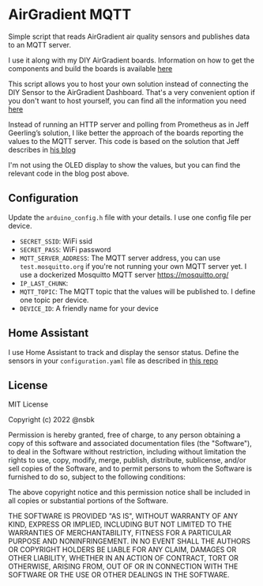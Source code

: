 # AirGradient MQTT

Simple script that reads AirGradient air quality sensors and publishes data to an MQTT server.

I use it along with my DIY AirGradient boards. Information on how to get the components and build the boards is available [here](https://www.airgradient.com/open-airgradient/instructions/diy/) 

This script allows you to host your own solution instead of connecting the DIY Sensor to the AirGradient Dashboard. That's a very convenient option if you don't want to host yourself, you can find all the information you need [here](https://www.airgradient.com/open-airgradient/instructions/diy-connect-to-dashboard/)

Instead of running an HTTP server and polling from Prometheus as in Jeff Geerling’s solution, I like better the approach of the boards reporting the values to the MQTT server. This code is based on the solution that Jeff describes in [his blog](https://www.jeffgeerling.com/blog/2021/airgradient-diy-air-quality-monitor-co2-pm25)

I'm not using the OLED display to show the values, but you can find the relevant code in the blog post above.

## Configuration

Update the `arduino_config.h` file with your details. I use one config file per device.

- `SECRET_SSID`: WiFi ssid
- `SECRET_PASS`: WiFi password
- `MQTT_SERVER_ADDRESS`: The MQTT server address, you can use `test.mosquitto.org` if you're not running your own MQTT server yet. I use a dockerized Mosquitto MQTT server https://mosquitto.org/
- `IP_LAST_CHUNK`: 
- `MQTT_TOPIC`: The MQTT topic that the values will be published to. I define one topic per device.
- `DEVICE_ID`: A friendly name for your device

## Home Assistant

I use Home Assistant to track and display the sensor status. Define the sensors in your `configuration.yaml` file as described in [this repo](https://github.com/smrtnt/Open-Home-Automation/tree/master/ha_mqtt_sensor_dht22)


## License

MIT License

Copyright (c) 2022 @nsbk

Permission is hereby granted, free of charge, to any person obtaining a copy
of this software and associated documentation files (the "Software"), to deal
in the Software without restriction, including without limitation the rights
to use, copy, modify, merge, publish, distribute, sublicense, and/or sell
copies of the Software, and to permit persons to whom the Software is
furnished to do so, subject to the following conditions:

The above copyright notice and this permission notice shall be included in all
copies or substantial portions of the Software.

THE SOFTWARE IS PROVIDED "AS IS", WITHOUT WARRANTY OF ANY KIND, EXPRESS OR
IMPLIED, INCLUDING BUT NOT LIMITED TO THE WARRANTIES OF MERCHANTABILITY,
FITNESS FOR A PARTICULAR PURPOSE AND NONINFRINGEMENT. IN NO EVENT SHALL THE
AUTHORS OR COPYRIGHT HOLDERS BE LIABLE FOR ANY CLAIM, DAMAGES OR OTHER
LIABILITY, WHETHER IN AN ACTION OF CONTRACT, TORT OR OTHERWISE, ARISING FROM,
OUT OF OR IN CONNECTION WITH THE SOFTWARE OR THE USE OR OTHER DEALINGS IN THE
SOFTWARE.
